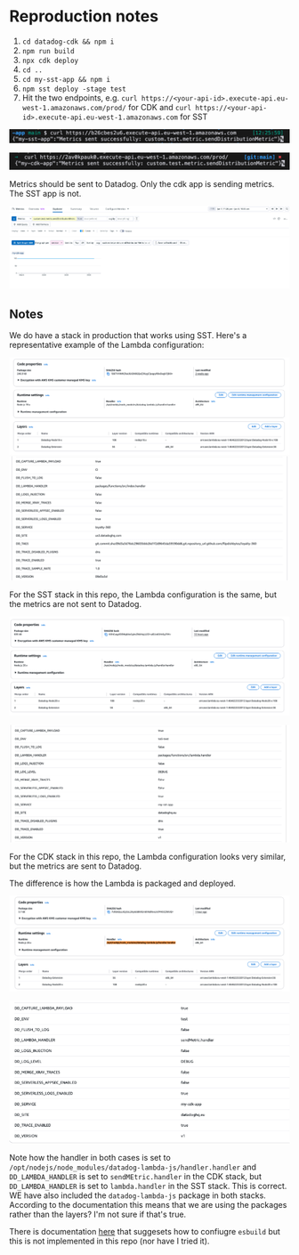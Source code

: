 # Reproduction notes

1. `cd datadog-cdk && npm i`
2. `npm run build`
3. `npx cdk deploy`
4. `cd ..`
5. `cd my-sst-app && npm i`
6. `npm sst deploy -stage test`
7. Hit the two endpoints, e.g. `curl https://<your-api-id>.execute-api.eu-west-1.amazonaws.com/prod/` for CDK and `curl https://<your-api-id>.execute-api.eu-west-1.amazonaws.com` for SST

![alt text](image-1.png)

![alt text](image-2.png)

Metrics should be sent to Datadog. Only the cdk app is sending metrics. The SST app is not.

![alt text](image.png)

## Notes

We do have a stack in production that works using SST. Here's a representative example of the Lambda configuration:

![alt text](image-3.png)
![alt text](image-4.png)

For the SST stack in this repo, the Lambda configuration is the same, but the metrics are not sent to Datadog.

![alt text](image-5.png)

![alt text](image-6.png)

For the CDK stack in this repo, the Lambda configuration looks very similar, but the metrics are sent to Datadog.

The difference is how the Lambda is packaged and deployed.

![alt text](image-9.png)


![alt text](image-10.png)

Note how the handler in both cases is set to `/opt/nodejs/node_modules/datadog-lambda-js/handler.handler` and `DD_LAMBDA_HANDLER` is set to `sendMEtric.handler` in the CDK stack, but `DD_LAMBDA_HANDLER` is set to `lambda.handler` in the SST stack. This is correct. WE have also included the `datadog-lambda-js` package in both stacks. According to the documentation this means that we are using the packages rather than the layers? I'm not sure if that's true.

There is documentation [here](https://docs.datadoghq.com/serverless/guide/serverless_tracing_and_bundlers/#aws-cdk--esbuild) that suggesets how to confiugre `esbuild` but this is not implemented in this repo (nor have I tried it).
